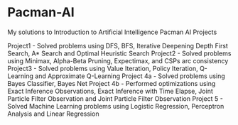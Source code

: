 # Pacman-AI
My solutions to Introduction to Artificial Intelligence Pacman AI Projects

Project1 - Solved problems using DFS, BFS, Iterative Deepening Depth First Search, A* Search and Optimal Heuristic Search
Project2 - Solved problems using Minimax, Alpha-Beta Pruning, Expectimax, and CSPs arc consistency
Project3 - Solved problems using Value Iteration, Policy Iteration, Q-Learning and Approximate Q-Learning
Project 4a - Solved problems using Bayes Classifier, Bayes Net 
Project 4b - Performed optimizations using Exact Inference Observations, Exact Inference with Time Elapse, Joint Particle Filter Observation and Joint Particle Filter Observation
Project 5 -  Solved Machine Learning problems using Logistic Regression, Perceptron Analysis and Linear Regression 
